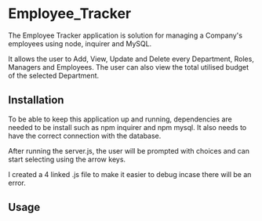 # Employee_Tracker
The Employee Tracker application is solution for managing a Company's employees using node, inquirer and MySQL.

It allows the user to Add, View, Update and Delete every Department, Roles, Managers and Employees.  The user can also view the total utilised budget of the selected Department.

## Installation
To be able to keep this application up and running, dependencies are needed to be install such as npm inquirer and npm mysql. It also needs to have the correct connection with the database.

After running the server.js, the user will be prompted with choices and can start selecting using the arrow keys.

I created a 4 linked .js file to make it easier to debug incase there will be an error.

## Usage

